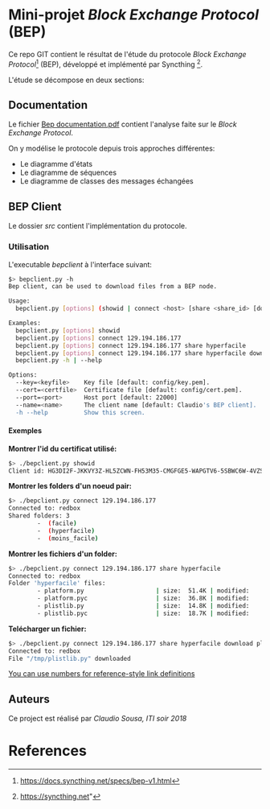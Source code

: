 # Mini-projet *Block Exchange Protocol* (BEP)

Ce repo GIT contient le résultat de l'étude du protocole *Block Exchange Protocol*[^2] (BEP), développé et implémenté par Syncthing [^1].

L'étude se décompose en deux sections:

## Documentation

Le fichier [Bep documentation.pdf](https://githepia.hesge.ch/claudio.martinss/bep-client/raw/master/documentation/bep_documentation.pdf) contient l'analyse faite sur le *Block Exchange Protocol*.

On y modélise le protocole depuis trois approches différentes:

 * Le diagramme d'états
 * Le diagramme de séquences
 * Le diagramme de classes des messages échangées

## BEP Client

Le dossier *src* contient l'implémentation du protocole.

### Utilisation

L'executable *bepclient* à l'interface suivant:

~~~~~~~ {.bash }
$> bepclient.py -h
Bep client, can be used to download files from a BEP node.

Usage:
  bepclient.py [options] (showid | connect <host> [share <share_id> [download <remotefile> <localfile>]])

Examples:
  bepclient.py [options] showid
  bepclient.py [options] connect 129.194.186.177
  bepclient.py [options] connect 129.194.186.177 share hyperfacile
  bepclient.py [options] connect 129.194.186.177 share hyperfacile download plistlib.py /tmp/plistlib.py
  bepclient.py -h | --help

Options:
  --key=<keyfile>    Key file [default: config/key.pem].
  --cert=<certfile>  Certificate file [default: config/cert.pem].
  --port=<port>      Host port [default: 22000]
  --name=<name>      The client name [default: Claudio's BEP client].
  -h --help          Show this screen.
~~~~~~~


#### Exemples

**Montrer l'id du certificat utilisé:**

~~~~~~~ {.bash }
$> ./bepclient.py showid
Client id: HG3DI2F-JKKVY3Z-HL5ZCWN-FH53M35-CMGFGE5-WAPGTV6-5SBWC6W-4VZSFA
~~~~~~~

**Montrer les folders d'un noeud pair:**

~~~~~~~ {.bash }
$> ./bepclient.py connect 129.194.186.177
Connected to: redbox
Shared folders: 3
        -  (facile)
        -  (hyperfacile)
        -  (moins_facile)
~~~~~~~

**Montrer les fichiers d'un folder:**

~~~~~~~ {.bash }
$> ./bepclient.py connect 129.194.186.177 share hyperfacile
Connected to: redbox
Folder 'hyperfacile' files:
        - platform.py                    | size:  51.4K | modified:    Nov 02   | blocks: 1
        - platform.pyc                   | size:  36.8K | modified:    Nov 02   | blocks: 1
        - plistlib.py                    | size:  14.8K | modified:    Nov 02   | blocks: 1
        - plistlib.pyc                   | size:  18.7K | modified:    Nov 02   | blocks: 1
~~~~~~~

**Telécharger un fichier:**

~~~~~~~ {.bash }
$> ./bepclient.py connect 129.194.186.177 share hyperfacile download plistlib.py /tmp/plistlib.py
Connected to: redbox
File "/tmp/plistlib.py" downloaded
~~~~~~~

[You can use numbers for reference-style link definitions][1]

[1]: http://slashdot.org

## Auteurs

Ce project est réalisé par *Claudio Sousa, ITI soir 2018*

# References

[^1]: https://syncthing.net"
[^2]: https://docs.syncthing.net/specs/bep-v1.html